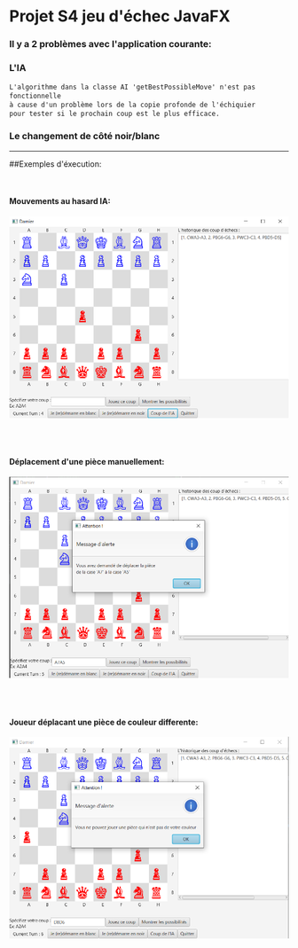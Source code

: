 # Projet S4 jeu d'échec JavaFX  

### Il y a 2 problèmes avec l'application courante:
### L'IA
    L'algorithme dans la classe AI 'getBestPossibleMove' n'est pas fonctionnelle
    à cause d'un problème lors de la copie profonde de l'échiquier
    pour tester si le prochain coup est le plus efficace.

### Le changement de côté noir/blanc


---

##Exemples d'éxecution:

<br>

#### Mouvements au hasard IA:

![IA showcase](./img/Capture%20d’écran%202022-03-20%20121107.png)

<br>
<br>

#### Déplacement d'une pièce manuellement:

![move showcase](./img/Capture%20d’écran%202022-03-20%20121240.png)

<br>
<br>

#### Joueur déplacant une pièce de couleur differente:

![error showcase](./img/Capture%20d’écran%202022-03-20%20121315.png)